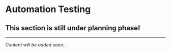 # Automation Testing

## This section is still under planning phase!

---

*Content will be added soon...*
